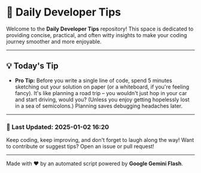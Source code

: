 
# 🌟 Daily Developer Tips

Welcome to the **Daily Developer Tips** repository! This space is dedicated to providing concise, practical, and often witty insights to make your coding journey smoother and more enjoyable.

---

## 💡 Today's Tip

- **Pro Tip:**  Before you write a single line of code, spend 5 minutes sketching out your solution on paper (or a whiteboard, if you're feeling fancy).  It's like planning a road trip – you wouldn't just hop in your car and start driving, would you?  (Unless you enjoy getting hopelessly lost in a sea of semicolons.)  Planning saves debugging headaches later.

---

### 📅 Last Updated: 2025-01-02 16:20

Keep coding, keep improving, and don't forget to laugh along the way! Want to contribute or suggest tips? Open an issue or pull request!

---

Made with ❤️ by an automated script powered by **Google Gemini Flash**.
